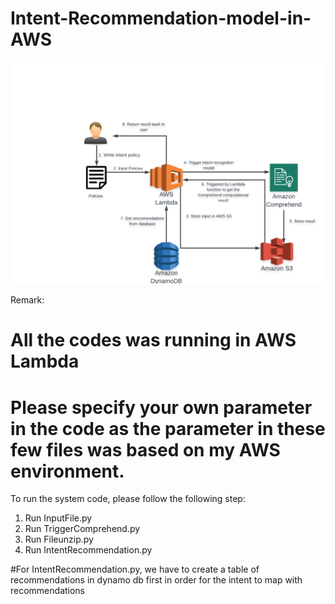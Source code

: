 # Intent-Recommendation-model-in-AWS

![GitHub Logo](/flow.png)

Remark:

# All the codes was running in AWS Lambda
# Please specify your own parameter in the code as the parameter in these few files was based on my AWS environment.

To run the system code, please follow the following step:
1. Run InputFile.py
2. Run TriggerComprehend.py
3. Run Fileunzip.py
4. Run IntentRecommendation.py

#For IntentRecommendation.py, we have to create a table of recommendations in dynamo db first in order for the intent to map with recommendations


